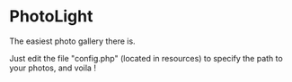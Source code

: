 PhotoLight
==========

The easiest photo gallery there is. 

Just edit the file "config.php" (located in resources) to specify the path to your photos, and voila !